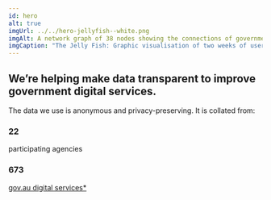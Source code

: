 ```yaml
---
id: hero
alt: true
imgUrl: ../../hero-jellyfish--white.png
imgAlt: A network graph of 38 nodes showing the connections of government web sites and services.
imgCaption: "The Jelly Fish: Graphic visualisation of two weeks of user traffic across 38 gov.au websites from May 2019."
---
```


## We’re helping make data transparent to improve government digital services.

The data we use is anonymous and privacy-preserving. It is collated from:

<h3 class = "au-display-xl mt-hero" > 22 </h3>
participating agencies

<h3 class = "au-display-xl mt-hero"> 673 </h3>  
<a href = "#tracking-info"> gov.au digital services* </a>
